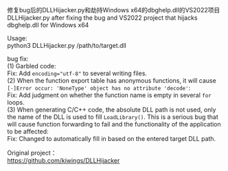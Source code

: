 修复bug后的DLLHijacker.py和劫持Windows x64的dbghelp.dll的VS2022项目  
DLLHijacker.py after fixing the bug and VS2022 project that hijacks dbghelp.dll for Windows x64  

Usage:   
python3 DLLHijacker.py /path/to/target.dll  

bug fix:  
(1) Garbled code:  
Fix: Add `encoding="utf-8"` to several writing files.  
(2) When the function export table has anonymous functions, it will cause `[-]Error occur: 'NoneType' object has no attribute 'decode'`:  
Fix: Add judgment on whether the function name is empty in several `for` loops.  
(3) When generating C/C++ code, the absolute DLL path is not used, only the name of the DLL is used to fill `LoadLibrary()`. This is a serious bug that will cause function forwarding to fail and the functionality of the application to be affected:  
Fix: Changed to automatically fill in based on the entered target DLL path.    

Original project：  
https://github.com/kiwings/DLLHijacker
